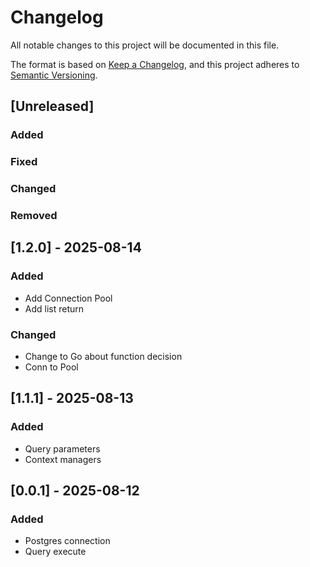 # Changelog

All notable changes to this project will be documented in this file.

The format is based on [Keep a Changelog](https://keepachangelog.com/en/1.1.0/),
and this project adheres to [Semantic Versioning](https://semver.org/spec/v2.0.0.html).

## [Unreleased]

### Added

### Fixed

### Changed

### Removed

## [1.2.0] - 2025-08-14

### Added

- Add Connection Pool
- Add list return

### Changed

- Change to Go about function decision
- Conn to Pool

## [1.1.1] - 2025-08-13

### Added

- Query parameters
- Context managers


## [0.0.1] - 2025-08-12

### Added

- Postgres connection
- Query execute


